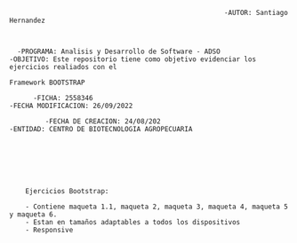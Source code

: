 
                                                          -AUTOR: Santiago Hernandez  

    
     
      -PROGRAMA: Analisis y Desarrollo de Software - ADSO                    -OBJETIVO: Este repositorio tiene como objetivo evidenciar los ejercicios realiados con el
                                                                                       Framework BOOTSTRAP
            
          -FICHA: 2558346                                                      -FECHA MODIFICACION: 26/09/2022
   
             -FECHA DE CREACION: 24/08/202                                         -ENTIDAD: CENTRO DE BIOTECNOLOGIA AGROPECUARIA                                                                      


  
                 

        
        
        Ejercicios Bootstrap:
        
        - Contiene maqueta 1.1, maqueta 2, maqueta 3, maqueta 4, maqueta 5 y maqueta 6.
        - Estan en tamaños adaptables a todos los dispositivos
        - Responsive
        
      


